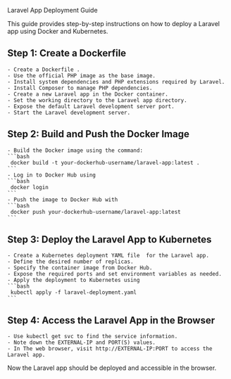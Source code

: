 Laravel App Deployment Guide

This guide provides step-by-step instructions on how to deploy a Laravel app using Docker and Kubernetes.
## Step 1: Create a Dockerfile

    - Create a Dockerfile .
    - Use the official PHP image as the base image.
    - Install system dependencies and PHP extensions required by Laravel.
    - Install Composer to manage PHP dependencies.
    - Create a new Laravel app in the Docker container.
    - Set the working directory to the Laravel app directory.
    - Expose the default Laravel development server port.
    - Start the Laravel development server.

## Step 2: Build and Push the Docker Image

    - Build the Docker image using the command: 
    ```bash
     docker build -t your-dockerhub-username/laravel-app:latest .
    ```
    - Log in to Docker Hub using 
    ```bash
     docker login
    ```
    - Push the image to Docker Hub with 
    ```bash 
     docker push your-dockerhub-username/laravel-app:latest
    ```

## Step 3: Deploy the Laravel App to Kubernetes

    - Create a Kubernetes deployment YAML file  for the Laravel app.
    - Define the desired number of replicas.
    - Specify the container image from Docker Hub.
    - Expose the required ports and set environment variables as needed.
    - Apply the deployment to Kubernetes using 
    ```bash 
     kubectl apply -f laravel-deployment.yaml
    ```

## Step 4: Access the Laravel App in the Browser
    - Use kubectl get svc to find the service information.
    - Note down the EXTERNAL-IP and PORT(S) values.
    - In The web browser, visit http://EXTERNAL-IP:PORT to access the Laravel app.

Now the Laravel app should be deployed and accessible in the browser.


